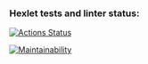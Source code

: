 ### Hexlet tests and linter status:
[![Actions Status](https://github.com/RossJeanCarter/frontend-project-44/workflows/hexlet-check/badge.svg)](https://github.com/RossJeanCarter/frontend-project-44/actions)

[![Maintainability](https://api.codeclimate.com/v1/badges/24d04c2cb6606b062a5a/maintainability)](https://codeclimate.com/github/RossJeanCarter/frontend-project-44/maintainability)